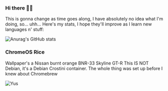 ### Hi there 👋🏾
This is gonna change as time goes along, I have absolutely no idea what I'm doing, so... uhh...
Here's my stats, I hope they'll improve as I learn new languages n' stuff:

![Anurag's GitHub stats](https://github-readme-stats.vercel.app/api?username=marauder316&show_icons=true&theme=gruvbox)

### ChromeOS Rice
Wallpaper's a Nissan burnt orange BNR-33 Skyline GT-R
This IS NOT Debian, it's a Debian Crostini container. The whole thing was set up before I knew about Chromebrew

![*Yus*](https://cdn.discordapp.com/attachments/808529781179547648/809232162821505064/CrOS-R33-Rice-Kukui.png)






<!--
**marauder316/marauder316** is a ✨ _special_ ✨ repository because its `README.md` (this file) appears on your GitHub profile.

Here are some ideas to get you started:

- 🔭 I’m currently working on ...
- 🌱 I’m currently learning ...
- 👯 I’m looking to collaborate on ...
- 🤔 I’m looking for help with ...
- 💬 Ask me about ...
- 📫 How to reach me: ...
- 😄 Pronouns: ...
- ⚡ Fun fact: ...
-->
